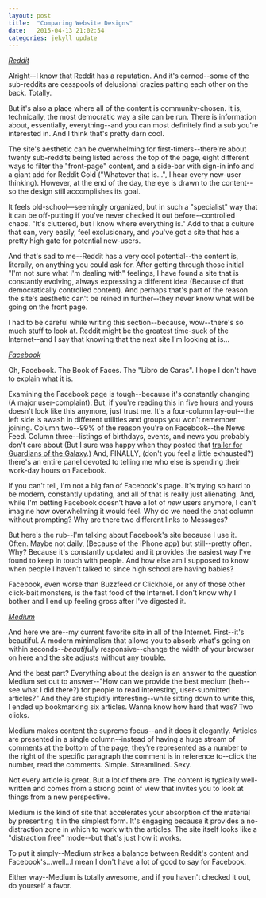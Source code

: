 ```yaml
---
layout: post
title:  "Comparing Website Designs"
date:   2015-04-13 21:02:54
categories: jekyll update
---
```


_[Reddit](https://www.reddit.com)_

Alright--I know that Reddit has a reputation. And it's earned--some of the sub-reddits are cesspools of delusional crazies patting each other on the back. Totally.

But it's also a place where all of the content is community-chosen. It is, technically, the most democratic way a site can be run. There is information about, essentially, everything--and you can most definitely find a sub you're interested in. And I think that's pretty darn cool.

The site's aesthetic can be overwhelming for first-timers--there're about twenty sub-reddits being listed across the top of the page, eight different ways to filter the "front-page" content, and a side-bar with sign-in info and a giant add for Reddit Gold ("Whatever that is...", I hear every new-user thinking). However, at the end of the day, the eye is drawn to the content--so the design still accomplishes its goal.

It feels old-school—seemingly organized, but in such a "specialist" way that it can be off-putting if you've never checked it out before--controlled chaos. "It's cluttered, but I know where everything is." Add to that a culture that can, very easily, feel exclusionary, and you've got a site that has a pretty high gate for potential new-users.

And that's sad to me--Reddit has a very cool potential--the content is, literally, on anything you could ask for. After getting through those initial "I'm not sure what I'm dealing with" feelings, I have found a site that is constantly evolving, always expressing a different idea (Because of that democratically controlled content). And perhaps that's part of the reason the site's aesthetic can't be reined in further--they never know what will be going on the front page.

I had to be careful while writing this section--because, wow--there's so much stuff to look at. Reddit might be the greatest time-suck of the Internet--and I say that knowing that the next site I'm looking at is...

_[Facebook](https://www.facebook.com)_

Oh, Facebook. The Book of Faces. The "Libro de Caras". I hope I don't have to explain what it is.

Examining the Facebook page is tough--because it's constantly changing (A major user-complaint). But, if you're reading this in five hours and yours doesn't look like this anymore, just trust me. It's a four-column lay-out--the left side is awash in different utilities and groups you won't remember joining. Column two--99% of the reason you're on Facebook--the News Feed. Column three--listings of birthdays, events, and news you probably don't care about (But I sure was happy when they posted that [trailer for Guardians of the Galaxy](https://www.youtube.com/watch?v=B16Bo47KS2g).) And, FINALLY, (don't you feel a little exhausted?) there's an entire panel devoted to telling me who else is spending their work-day hours on Facebook.

If you can't tell, I'm not a big fan of Facebook's page. It's trying so hard to be modern, constantly updating, and all of that is really just alienating. And, while I'm betting Facebook doesn't have a lot of _new_ users anymore, I can't imagine how overwhelming it would feel. Why do we need the chat column without prompting? Why are there two different links to Messages?

But here's the rub--I'm talking about Facebook's site because I use it. Often. Maybe not daily, (Because of the iPhone app) but still--pretty often. Why? Because it's constantly updated and it provides the easiest way I've found to keep in touch with people. And how else am I supposed to know when people I haven't talked to since high school are having babies?

Facebook, even worse than Buzzfeed or Clickhole, or any of those other click-bait monsters, is the fast food of the Internet. I don't know why I bother and I end up feeling gross after I've digested it.

_[Medium](https://www.medium.com)_

And here we are--my current favorite site in all of the Internet. First--it's beautiful. A modern minimalism that allows you to absorb what's going on within seconds--_beautifully_ responsive--change the width of your browser on here and the site adjusts without any trouble.

And the best part? Everything about the design is an answer to the question Medium set out to answer--"How can we provide the best medium (heh--see what I did there?) for people to read interesting, user-submitted articles?" And they are stupidly interesting--while sitting down to write this, I ended up bookmarking six articles. Wanna know how hard that was? Two clicks.

Medium makes content the supreme focus--and it does it elegantly. Articles are presented in a single column--instead of having a huge stream of comments at the bottom of the page, they're represented as a number to the right of the specific paragraph the comment is in reference to--click the number, read the comments. Simple. Streamlined. Sexy.

Not every article is great. But a lot of them are. The content is typically well-written and comes from a strong point of view that invites you to look at things from a new perspective.

Medium is the kind of site that accelerates your absorption of the material by presenting it in the simplest form. It's engaging because it provides a no-distraction zone in which to work with the articles. The site itself looks like a "distraction free" mode--but that's just how it works.

To put it simply--Medium strikes a balance between Reddit's content and Facebook's...well...I mean I don't have a lot of good to say for Facebook.

Either way--Medium is totally awesome, and if you haven't checked it out, do yourself a favor.